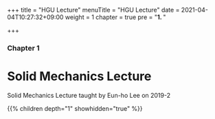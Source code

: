 +++
title = "HGU Lecture"
menuTitle = "HGU Lecture"
date = 2021-04-04T10:27:32+09:00
weight = 1
chapter = true
pre = "<b>1. </b>"

+++

### Chapter 1

# Solid Mechanics Lecture

Solid Mechanics Lecture taught by Eun-ho Lee on 2019-2

{{% children depth="1"  showhidden="true" %}}

